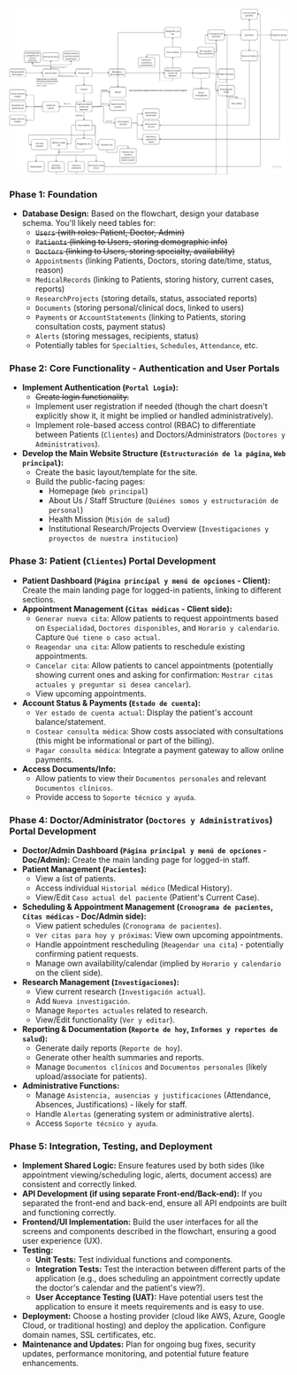 ![Structure](./env/structure.png)

### Phase 1: Foundation

- **Database Design:** Based on the flowchart, design your database schema. You'll likely need tables for:
  - ~~`Users` (with roles: Patient, Doctor, Admin)~~
  - ~~`Patients` (linking to Users, storing demographic info)~~
  - ~~`Doctors` (linking to Users, storing specialty, availability)~~
  - `Appointments` (linking Patients, Doctors, storing date/time, status, reason)
  - `MedicalRecords` (linking to Patients, storing history, current cases, reports)
  - `ResearchProjects` (storing details, status, associated reports)
  - `Documents` (storing personal/clinical docs, linked to users)
  - `Payments` or `AccountStatements` (linking to Patients, storing consultation costs, payment status)
  - `Alerts` (storing messages, recipients, status)
  - Potentially tables for `Specialties`, `Schedules`, `Attendance`, etc.

### Phase 2: Core Functionality - Authentication and User Portals

- **Implement Authentication (`Portal Login`):**
  - ~~Create login functionality.~~
  - Implement user registration if needed (though the chart doesn't explicitly show it, it might be implied or handled administratively).
  - Implement role-based access control (RBAC) to differentiate between Patients (`Clientes`) and Doctors/Administrators (`Doctores y Administrativos`).
- **Develop the Main Website Structure (`Estructuración de la página`, `Web principal`):**
  - Create the basic layout/template for the site.
  - Build the public-facing pages:
    - Homepage (`Web principal`)
    - About Us / Staff Structure (`Quiénes somos y estructuración de personal`)
    - Health Mission (`Misión de salud`)
    - Institutional Research/Projects Overview (`Investigaciones y proyectos de nuestra institucion`)

### Phase 3: Patient (`Clientes`) Portal Development

- **Patient Dashboard (`Página principal y menú de opciones` - Client):** Create the main landing page for logged-in patients, linking to different sections.
- **Appointment Management (`Citas médicas` - Client side):**
  - `Generar nueva cita`: Allow patients to request appointments based on `Especialidad`, `Doctores disponibles`, and `Horario y calendario`. Capture `Qué tiene o caso actual`.
  - `Reagendar una cita`: Allow patients to reschedule existing appointments.
  - `Cancelar cita`: Allow patients to cancel appointments (potentially showing current ones and asking for confirmation: `Mostrar citas actuales y preguntar si desea cancelar`).
  - View upcoming appointments.
- **Account Status & Payments (`Estado de cuenta`):**
  - `Ver estado de cuenta actual`: Display the patient's account balance/statement.
  - `Costear consulta médica`: Show costs associated with consultations (this might be informational or part of the billing).
  - `Pagar consulta médica`: Integrate a payment gateway to allow online payments.
- **Access Documents/Info:**
  - Allow patients to view their `Documentos personales` and relevant `Documentos clínicos`.
  - Provide access to `Soporte técnico y ayuda`.

### Phase 4: Doctor/Administrator (`Doctores y Administrativos`) Portal Development

- **Doctor/Admin Dashboard (`Página principal y menú de opciones` - Doc/Admin):** Create the main landing page for logged-in staff.
- **Patient Management (`Pacientes`):**
  - View a list of patients.
  - Access individual `Historial médico` (Medical History).
  - View/Edit `Caso actual del paciente` (Patient's Current Case).
- **Scheduling & Appointment Management (`Cronograma de pacientes`, `Citas médicas` - Doc/Admin side):**
  - View patient schedules (`Cronograma de pacientes`).
  - `Ver citas para hoy y próximas`: View own upcoming appointments.
  - Handle appointment rescheduling (`Reagendar una cita`) - potentially confirming patient requests.
  - Manage own availability/calendar (implied by `Horario y calendario` on the client side).
- **Research Management (`Investigaciones`):**
  - View current research (`Investigación actual`).
  - Add `Nueva investigación`.
  - Manage `Reportes actuales` related to research.
  - View/Edit functionality (`Ver y editar`).
- **Reporting & Documentation (`Reporte de hoy`, `Informes y reportes de salud`):**
  - Generate daily reports (`Reporte de hoy`).
  - Generate other health summaries and reports.
  - Manage `Documentos clínicos` and `Documentos personales` (likely upload/associate for patients).
- **Administrative Functions:**
  - Manage `Asistencia, ausencias y justificaciones` (Attendance, Absences, Justifications) - likely for staff.
  - Handle `Alertas` (generating system or administrative alerts).
  - Access `Soporte técnico y ayuda`.

### Phase 5: Integration, Testing, and Deployment

- **Implement Shared Logic:** Ensure features used by both sides (like appointment viewing/scheduling logic, alerts, document access) are consistent and correctly linked.
- **API Development (if using separate Front-end/Back-end):** If you separated the front-end and back-end, ensure all API endpoints are built and functioning correctly.
- **Frontend/UI Implementation:** Build the user interfaces for all the screens and components described in the flowchart, ensuring a good user experience (UX).
- **Testing:**
  - **Unit Tests:** Test individual functions and components.
  - **Integration Tests:** Test the interaction between different parts of the application (e.g., does scheduling an appointment correctly update the doctor's calendar and the patient's view?).
  - **User Acceptance Testing (UAT):** Have potential users test the application to ensure it meets requirements and is easy to use.
- **Deployment:** Choose a hosting provider (cloud like AWS, Azure, Google Cloud, or traditional hosting) and deploy the application. Configure domain names, SSL certificates, etc.
- **Maintenance and Updates:** Plan for ongoing bug fixes, security updates, performance monitoring, and potential future feature enhancements.
